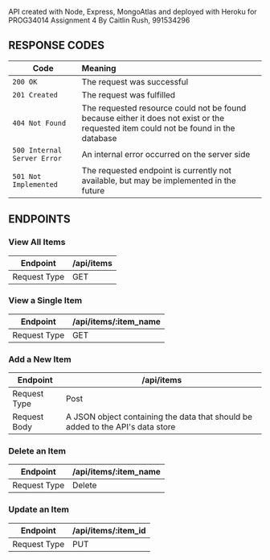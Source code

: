 API created with Node, Express, MongoAtlas and deployed with Heroku for PROG34014 Assignment 4
By Caitlin Rush, 991534296

## RESPONSE CODES

| Code | Meaning |
| ------------- |:-------------|
| `200 OK` | The request was successful 
| `201 Created` | The request was fulfilled 
| `404 Not Found` | The requested resource could not be found because either it does not exist or the requested item could not be found in the database
| `500 Internal Server Error` | An internal error occurred on the server side
| `501 Not Implemented` | The requested endpoint is currently not available, but may be implemented in the future

## ENDPOINTS

### View All Items
| Endpoint | /api/items
| ------------- |-------------|
| Request Type | GET

### View a Single Item
| Endpoint | /api/items/:item_name
| ------------- |-------------|
| Request Type | GET

### Add a New Item
| Endpoint | /api/items
| ------------- |-------------|
| Request Type | Post
| Request Body | A JSON object containing the data that should be added to the API's data store

### Delete an Item
| Endpoint | /api/items/:item_name
| ------------- |-------------|
| Request Type | Delete

### Update an Item
| Endpoint | /api/items/:item_id
| ------------- |-------------|
| Request Type | PUT




